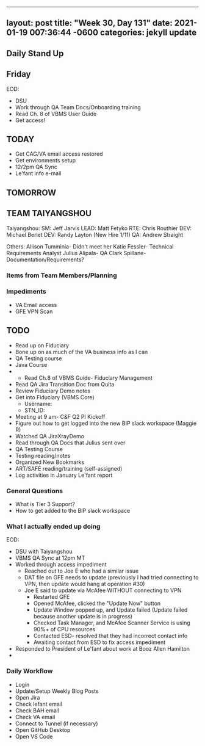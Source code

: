 
---
layout: post
title:  "Week 30, Day 131"
date:   2021-01-19 007:36:44 -0600
categories: jekyll update
---

## Daily Stand Up
## Friday
EOD:
* DSU
* Work through QA Team Docs/Onboarding training
* Read Ch. 8 of VBMS User Guide
* Get access!

## TODAY
* Get CAG/VA email access restored
* Get environments setup
* 12/2pm QA Sync
* Le'fant info e-mail

## TOMORROW
## TEAM TAIYANGSHOU
Taiyangshou:
SM:       Jeff Jarvis
LEAD:     Matt Fetyko
RTE:      Chris Routhier
DEV:      Michael Berlet
DEV:      Randy Layton (New Hire 1/11)
QA:       Andrew Straight

Others:
Allison Tumminia- Didn't meet her
Katie Fessler- Technical Requirements Analyst
Julius Alipala- QA
Clark Spillane- Documentation/Requirements?

### Items from Team Members/Planning

### Impediments
* VA Email access
* GFE VPN Scan

## TODO
* Read up on Fiduciary
* Bone up on as much of the VA business info as I can
* QA Testing course
* Java Course
* * Read Ch.8 of VBMS Guide- Fiduciary Management
* Read QA Jira Transition Doc from Quita
* Review Fiduciary Demo notes
* Get into Fiduciary (VBMS Core)
  * Username: 
  * STN_ID:
* Meeting at 9 am- C&F Q2 PI Kickoff
* Figure out how to get logged into the new BIP slack workspace (Maggie R)
* Watched QA JiraXrayDemo 
* Read through QA Docs that Julius sent over
* QA Testing Course
* Testing reading/notes
* Organized New Bookmarks
* ART/SAFE reading/training (self-assigned)
* Log activities in January Le'fant report

### General Questions  
  * What is Tier 3 Support?
  * How to get added to the BIP slack workspace

### What I actually ended up doing
EOD:
* DSU with Taiyangshou
* VBMS QA Sync at 12pm MT
* Worked through access impediment
  * Reached out to Joe E who had a similar issue
  * DAT file on GFE needs to update (previously I had tried connecting to VPN, then update would hang at operation #30)
  * Joe E said to update via McAfee WITHOUT connecting to VPN
    * Restarted GFE
    * Opened McAfee, clicked the "Update Now" button
    * Update Window popped up, and Update failed (Update failed because another update is in progress)
    * Checked Task Manager, and McAfee Scanner Service is using 90%+ of CPU resources
    * Contacted ESD- resolved that they had incorrect contact info
    * Awaiting contact from ESD to fix access impediment
* Responded to President of Le'fant about work at Booz Allen Hamilton
* 

### Daily Workflow
* Login
* Update/Setup Weekly Blog Posts
* Open Jira
* Check lefant email
* Check BAH email
* Check VA email
* Connect to Tunnel (if necessary)
* Open GitHub Desktop
* Open VS Code